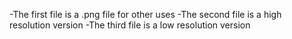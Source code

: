-The first file is a .png file for other uses
-The second file is a high resolution version
-The third file is a low resolution version
